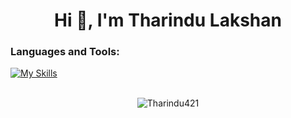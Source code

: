 <h1 align="center">Hi 👋, I'm Tharindu Lakshan</h1>

<p align="left">
</p>

<h3 align="left">Languages and Tools:</h3>
<p align="left">

 [![My Skills](https://skillicons.dev/icons?i=js,html,css,python,c)](https://skillicons.dev)



 
<br>
 
<div style="width:100%;display:flex;justify-content:center;">
  <img  align="center" src="https://github-readme-stats.vercel.app/api/top-langs?username=Tharindu421&show_icons=true&locale=en&layout=compact" alt="Tharindu421" />
</div>
 
